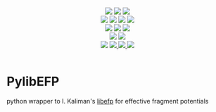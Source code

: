 <p align="center">
<br>
<!-- Commit -->
<a href="https://travis-ci.org/loriab/pylibefp"><img src="https://travis-ci.org/loriab/pylibefp.svg?branch=master"></a>
<a href="https://codecov.io/gh/loriab/pylibefp"> <img src="https://codecov.io/gh/loriab/pylibefp/branch/master/graph/badge.svg" /></a>
<a href="https://lgtm.com/projects/g/loriab/pylibefp/context:python"> <img src="https://img.shields.io/lgtm/grade/python/g/loriab/pylibefp.svg?logo=lgtm&logoWidth=18" /></a>
<br>
<!-- Release & PR Activity -->
<a href="https://github.com/loriab/pylibefp/releases"> <img src="https://img.shields.io/github/release/loriab/pylibefp.svg" /></a>
<a href="https://github.com/loriab/pylibefp/releases"> <img src="https://img.shields.io/github/release-date/loriab/pylibefp.svg" /></a>
<a href="https://github.com/loriab/pylibefp/releases"> <img src="https://img.shields.io/github/commits-since/loriab/pylibefp/latest.svg" /></a>
<a href="https://github.com/loriab/pylibefp/graphs/contributors"> <img src="https://img.shields.io/github/commit-activity/y/loriab/pylibefp.svg" /></a>
<br>
<!-- Supported -->
<a href="https://opensource.org/licenses/BSD-3-Clause"> <img src="https://img.shields.io/github/license/loriab/pylibefp.svg" /></a>
<a href="#"> <img src="https://img.shields.io/badge/Platforms-Linux%2C%20MacOS%2C%20Windows%20WSL-orange.svg" /></a>
<a href="#"> <img src="https://img.shields.io/badge/python-3.5%2C%203.6%2C%203.7-blue.svg" /></a>
<br>
<!-- Project/Communication -->
<a href="http://psicode.org/pylibefpmanual/master/index.html"> <img src="https://img.shields.io/badge/docs-latest-5077AB.svg" /></a>
<a href="http://forum.psicode.org/"> <img src="https://img.shields.io/badge/chat-on_forum-5077AB.svg" /></a>
<br>
<!-- Obtain -->
<a href="https://anaconda.org/psi4/pylibefp"> <img src="https://anaconda.org/psi4/pylibefp/badges/installer/conda.svg" /></a>
<a href="https://anaconda.org/psi4/pylibefp"> <img src="https://anaconda.org/psi4/pylibefp/badges/platforms.svg" /> </a>
<a href="https://anaconda.org/psi4/pylibefp"> <img src="https://anaconda.org/psi4/pylibefp/badges/version.svg" /> </a>
<a href="https://anaconda.org/psi4/pylibefp"> <img src="https://anaconda.org/psi4/pylibefp/badges/latest_release_relative_date.svg" /> </a>
<br><br>
</p>

# PylibEFP
python wrapper to I. Kaliman's [libefp](https://libefp.github.io/) for effective fragment potentials
